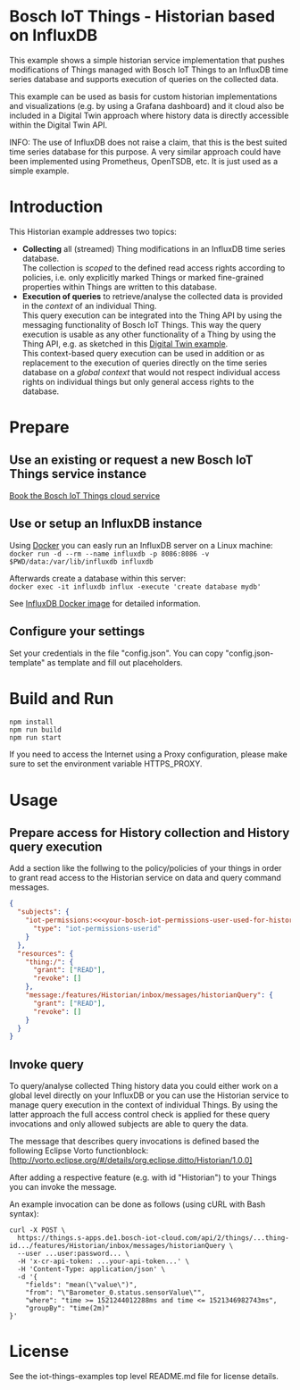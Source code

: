 # Bosch IoT Things - Historian based on InfluxDB

This example shows a simple historian service implementation that pushes modifications of Things managed with Bosch IoT Things to an InfluxDB time series database and supports execution of queries on the collected data.

This example can be used as basis for custom historian implementations and visualizations (e.g. by using a Grafana dashboard) and it cloud also be included in a Digital Twin approach where history data is directly accessible within the Digital Twin API.

INFO: The use of InfluxDB does not raise a claim, that this is the best suited time series database for this purpose. A very similar approach could have been implemented using Prometheus, OpenTSDB, etc. It is just used as a simple example.

# Introduction

This Historian example addresses two topics:
- **Collecting** all (streamed) Thing modifications in an InfluxDB time series database.\
The collection is _scoped_ to the defined read access rights according to policies, i.e. only explicitly marked Things or marked fine-grained properties within Things are written to this database.
- **Execution of queries** to retrieve/analyse the collected data is provided in the _context_ of an individual Thing.\
This query execution can be integrated into the Thing API by using the messaging functionality of Bosch IoT Things. This way the query execution is usable as any other functionality of a Thing by using the Thing API, e.g. as sketched in this [Digital Twin example](https://github.com/bsinno/iot-things-examples/tree/dev/digitaltwin-example).\
This context-based query execution can be used in addition or as replacement to the execution of queries directly on the time series database on a _global context_ that would not respect individual access rights on individual things but only general access rights to the database.

# Prepare

## Use an existing or request a new Bosch IoT Things service instance

[Book the Bosch IoT Things cloud service](https://things.s-apps.de1.bosch-iot-cloud.com/dokuwiki/doku.php?id=002_getting_started:booking:booking)

## Use or setup an InfluxDB instance

Using [Docker](https://www.docker.com/) you can easly run an InfluxDB server on a Linux machine:\
``docker run -d --rm --name influxdb -p 8086:8086 -v $PWD/data:/var/lib/influxdb influxdb``

Afterwards create a database within this server:\
``docker exec -it influxdb influx -execute 'create database mydb'``

See [InfluxDB Docker image](https://store.docker.com/images/influxdb) for detailed information.

## Configure your settings

Set your credentials in the file "config.json". You can copy "config.json-template" as template and fill out placeholders.

# Build and Run

```
npm install
npm run build
npm run start
```

If you need to access the Internet using a Proxy configuration, please make sure to set the environment variable HTTPS_PROXY.

# Usage

## Prepare access for History collection and History query execution

Add a section like the follwing to the policy/policies of your things in order to grant read access to the Historian service on data and query command messages.

```json
{
  "subjects": {
    "iot-permissions:<<<your-bosch-iot-permissions-user-used-for-historian>>>": {
      "type": "iot-permissions-userid"
    }
  },
  "resources": {
    "thing:/": {
      "grant": ["READ"],
      "revoke": []
    },
    "message:/features/Historian/inbox/messages/historianQuery": {
      "grant": ["READ"],
      "revoke": []
    }
  }
}
```

## Invoke query

To query/analyse collected Thing history data you could either work on a global level directly on your InfluxDB or you can use the Historian service to manage query execution in the context of individual Things. By using the latter approach the full access control check is applied for these query invocations and only allowed subjects are able to query the data.

The message that describes query invocations is defined based the following Eclipse Vorto functionblock:
[http://vorto.eclipse.org/#/details/org.eclipse.ditto/Historian/1.0.0]

After adding a respective feature (e.g. with id "Historian") to your Things you can invoke the message.

An example invocation can be done as follows (using cURL with Bash syntax):
```shell
curl -X POST \
  https://things.s-apps.de1.bosch-iot-cloud.com/api/2/things/...thing-id.../features/Historian/inbox/messages/historianQuery \
  --user ...user:password... \
  -H 'x-cr-api-token: ...your-api-token...' \
  -H 'Content-Type: application/json' \
  -d '{
	"fields": "mean(\"value\")",
	"from": "\"Barometer_0.status.sensorValue\"",
	"where": "time >= 1521244012288ms and time <= 1521346982743ms",
	"groupBy": "time(2m)"
}'
```

# License
See the iot-things-examples top level README.md file for license details.
